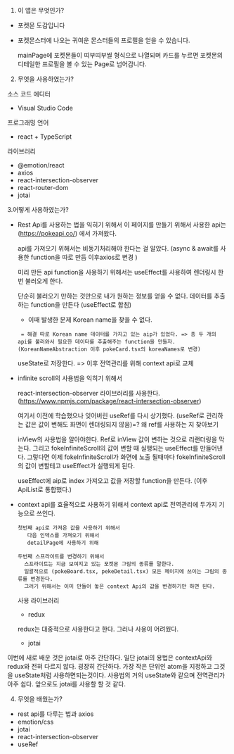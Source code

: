 1. 이 앱은 무엇인가?
 - 포켓몬 도감입니다
 - 포켓몬스터에 나오는 귀여운 몬스터들의 프로필을 얻을 수 있습니다. 


      mainPage에 포켓몬들이 띠부띠부씰 형식으로 나열되며 카드를 누르면 포켓몬의 디테일한 프로필을 볼 수 있는 Page로 넘어갑니다.





2. 무엇을 사용하였는가?
 
 
 소스 코드 에디터 
 - Visual Studio Code
 
 프로그래밍 언어 
 - react + TypeScript
 
 라이브러리 
 - @emotion/react
 - axios
 - react-intersection-observer
 - react-router-dom
 - jotai



3.어떻게 사용하였는가?


- Rest Api를 사용하는 법을 익히기 위해서
    이 페이지를 만들기 위해서 사용한 api는 (https://pokeapi.co/)  에서 가져왔다. 
    
    api를 가져오기 위해서는 비동기처리해야 한다는 걸 알았다. (async & await를 사용한 function을 따로 만듬 이후axios로 변경 ) 
    
    미리 만든 api function을 사용하기 위해서는 useEffect를 사용하여 렌더링시 한번 불러오게 한다.
    
    단순히 불러오기 만하는 것만으로 내가 원하는 정보를 얻을 수 없다. 데이터를 추출하는 function을 만든다 (useEffect로 합침)
     -  이때 발생한 문제 Korean name을 찾을 수 없다. 
            
       = 해결 따로 Korean name 데이터를 가지고 있는 aip가 있었다. => 총 두 개의 api를 불러와서 필요한 데이터를 추출해주는 function을 만들자.(KoreanNameAbstraction 이후 pokeCard.tsx의 koreaNames로 변경)
    
    useState로 저장한다. => 이후 전역관리를 위해 context api로 교체



- infinite scroll의 사용법을 익히기 위해서 
    
    react-intersection-observer 라이브러리를 사용한다.(https://www.npmjs.com/package/react-intersection-observer)
    
    여기서 이전에 학습했으나 잊어버린 useRef를 다시 상기했다. (useRef로 관리하는 값은 값이 변해도 화면이 렌더링되지 않음)=? 왜 ref를 사용하는 지 찾아보기
    
    
    inView의 사용법을 알아야한다.
      Ref로 inView 값이 변하는 것으로 리랜더링을 막는다. 그리고 fokeInfiniteScroll의 값이 변할 때 실행되는 useEffect를 만들어낸다. 
      그렇다면 이제 fokeInfiniteScroll가 화면에 노출 될때마다 fokeInfiniteScroll의 값이 변할테고 useEffect가  실행되게 된다. 
    
    
    useEffect에 aip로 index 가져오고 값을 저장할 function을 만든다. (이후 ApiList로 통합했다.)

 
- context api를 효율적으로 사용하기 위해서 
    context api로 전역관리에 두가지 기능으로 쓰인다. 
    
      첫번째 api로 가져온 값을 사용하기 위해서 
         다음 인덱스를 가져오기 위해서
         detailPage에 사용하기 위해
    
      두번째 스프라이트를 변경하기 위해서
        스프라이트는 지금 보여지고 있는 포켓몬 그림의 종류를 말한다. 
        일괄적으로 (pokeBoard.tsx, pekeDetail.tsx) 모든 페이지에 쓰이는 그림의 종류를 변경한다. 
        그러기 위해서는 이미 만들어 놓은 context Api의 값을 변경하기만 하면 된다.
        
        
    사용 라이브러리
    - redux
    
     redux는 대중적으로 사용한다고 한다. 그러나 사용이 어려웠다. 
     
     
    - jotai
       

 이번에 새로 배운 것은  jotai로 아주 간단하다. 
 일단 jotai의 용법은 contextApi와 redux와 전혀 다르지 않다. 굉장히 간단하다. 가장 작은 단위인 atom을 지정하고 그것을 useState처럼 사용하면되는것이다.
 사용법의 거의 useState와 같으며 전역관리가 아주 쉽다. 
 앞으로도 jotai를 사용할 할 것 같다. 


4. 무엇을 배웠는가? 
 - rest api를 다루는 법과 axios
 - emotion/css 
 - jotai
 - react-intersection-observer
 - useRef
